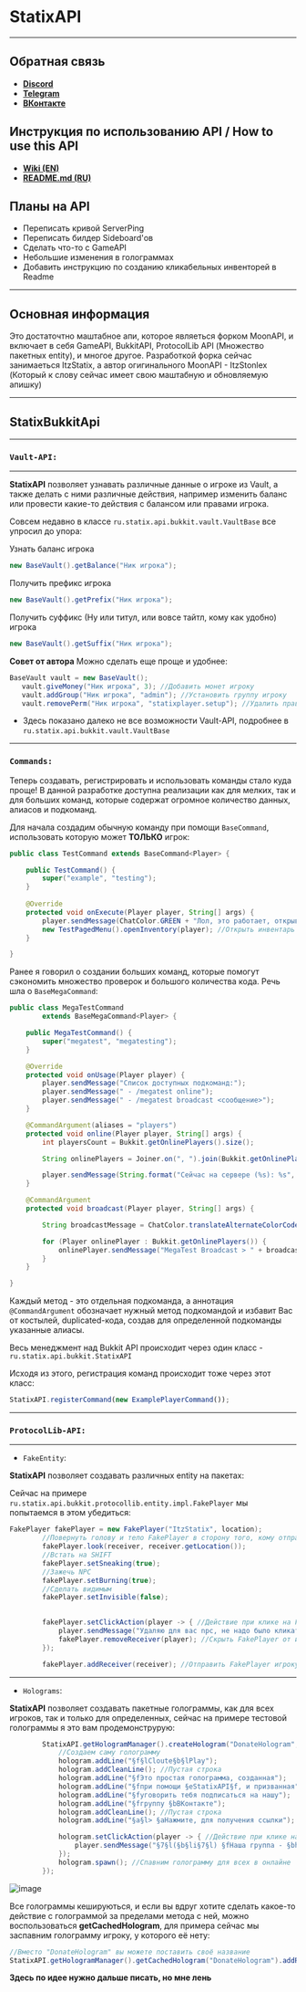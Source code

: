 # StatixAPI

***
## Обратная связь

* [**Discord**](https://discord.gg/SWZ2cPGnBT)
* [**Telegram**](https://t.me/ItzStatix)
* [**ВКонтакте**](https://vk.com/ItzStatix)

## Инструкция по использованию API / How to use this API
* [**Wiki (EN)**](https://github.com/ItzStatix/StatixAPI/wiki)
* [**README.md (RU)**](https://github.com/ItzStatix/StatixAPI/blob/master/README.md)

## Планы на API
* Переписать кривой ServerPing
* Переписать билдер Sideboard'ов
* Сделать что-то с GameAPI
* Небольшие изменения в голограммах
* Добавить инструкцию по созданию кликабельных инвенторей в Readme
 
***

## Основная информация
Это достаточтно маштабное апи, которое являеться форком MoonAPI, и включает в себя GameAPI, BukkitAPI, ProtocolLib API (Множество пакетных entity), и многое другое. Разработкой форка сейчас занимаеться ItzStatix, а автор огигинального MoonAPI - ItzStonlex (Который к слову сейчас имеет свою маштабную и обновляемую апишку)

***
## StatixBukkitApi
***
### `Vault-API:`
***
**StatixAPI** позволяет узнавать различные данные о игроке из Vault, а также делать с ними различные действия, например изменить баланс или провести какие-то действия с балансом или правами игрока.
 
Совсем недавно в классе `ru.statix.api.bukkit.vault.VaultBase` все упросил до упора:
 
Узнать баланс игрока
```java
new BaseVault().getBalance("Ник игрока");
```
Получить префикс игрока
```java
new BaseVault().getPrefix("Ник игрока");
```
Получить суффикс (Ну или титул, или вовсе тайтл, кому как удобно) игрока
```java
new BaseVault().getSuffix("Ник игрока");
```
**Совет от автора** Можно сделать еще проще и удобнее:
```java
BaseVault vault = new BaseVault();
   vault.giveMoney("Ник игрока", 3); //Добавить монет игроку
   vault.addGroup("Ник игрока", "admin"); //Установить группу игроку
   vault.removePerm("Ник игрока", "statixplayer.setup"); //Удалить право у игрока
```
* Здесь показано далеко не все возможности Vault-API, подробнее в `ru.statix.api.bukkit.vault.VaultBase`
***
### `Commands:`

Теперь создавать, регистрировать и использовать команды стало куда проще! В данной разработке доступна реализации как для мелких, так и для больших команд, которые содержат огромное количество данных, алиасов и подкоманд.

Для начала создадим обычную команду при помощи `BaseCommand`, использовать которую может **ТОЛЬКО** игрок:
```java
public class TestCommand extends BaseCommand<Player> {

    public TestCommand() {
        super("example", "testing");
    }
    
    @Override
    protected void onExecute(Player player, String[] args) {
        player.sendMessage(ChatColor.GREEN + "Лол, это работает, открываю инвентарь :)");
        new TestPagedMenu().openInventory(player); //Открыть инвентарь игроку
    }

}
```

Ранее я говорил о создании больших команд, которые помогут сэкономить множество проверок и большого количества кода. Речь шла о `BaseMegaCommand`:
```java
public class MegaTestCommand
        extends BaseMegaCommand<Player> {

    public MegaTestCommand() {
        super("megatest", "megatesting");
    }

    @Override
    protected void onUsage(Player player) {
        player.sendMessage("Список доступных подкоманд:");
        player.sendMessage(" - /megatest online");
        player.sendMessage(" - /megatest broadcast <сообщение>");
    }

    @CommandArgument(aliases = "players")
    protected void online(Player player, String[] args) {
        int playersCount = Bukkit.getOnlinePlayers().size();

        String onlinePlayers = Joiner.on(", ").join(Bukkit.getOnlinePlayers().stream().map(Player::getDisplayName).collect(Collectors.toSet()));

        player.sendMessage(String.format("Сейчас на сервере (%s): %s", playersCount, onlinePlayers));
    }

    @CommandArgument
    protected void broadcast(Player player, String[] args) {

        String broadcastMessage = ChatColor.translateAlternateColorCodes('&', Joiner.on(" ").join(args));

        for (Player onlinePlayer : Bukkit.getOnlinePlayers()) {
            onlinePlayer.sendMessage("MegaTest Broadcast > " + broadcastMessage);
        }
    }

}
```
Каждый метод - это отдельная подкоманда, а аннотация `@CommandArgument` обозначает нужный метод подкомандой и избавит Вас от костылей, duplicated-кода, создав для определенной подкоманды указанные алиасы.

Весь менеджмент над Bukkit API происходит через один класс - `ru.statix.api.bukkit.StatixAPI`

Исходя из этого, регистрация команд происходит тоже через этот класс:
```javascript
StatixAPI.registerCommand(new ExamplePlayerCommand());
```

***
### `ProtocolLib-API:`

***
- `FakeEntity`:

**StatixAPI** позволяет создавать различных entity на пакетах:

Сейчас на примере `ru.statix.api.bukkit.protocollib.entity.impl.FakePlayer` мы попытаемся в этом убедиться:
```java
FakePlayer fakePlayer = new FakePlayer("ItzStatix", location);
        //Повернуть голову и тело FakePlayer в сторону того, кому отправляем NPC
        fakePlayer.look(receiver, receiver.getLocation());
        //Встать на SHIFT
        fakePlayer.setSneaking(true);
        //Зажечь NPC
        fakePlayer.setBurning(true);
        //Сделать видимым
        fakePlayer.setInvisible(false);
        

        fakePlayer.setClickAction(player -> { //Действие при клике на FakePlayer
            player.sendMessage("Удаляю для вас npc, не надо было кликать с:"); //Отправить сообщение игроку, который кликнул по FakePlayer
            fakePlayer.removeReceiver(player); //Скрыть FakePlayer от игрока, который кликнул по нему
        });

        fakePlayer.addReceiver(receiver); //Отправить FakePlayer игроку
```
***
- `Holograms`:

**StatixAPI** позволяет создавать пакетные голограммы, как для всех игроков, так и только для определенных, сейчас на примере тестовой голограммы я это вам продемонструрую:
```java
        StatixAPI.getHologramManager().createHologram("DonateHologram", LocationUtil.stringToLocation(Main.getInstance().getConfig().getString("holo")), hologram -> {
            //Создаем саму голограмму
            hologram.addLine("§f§lCloute§b§lPlay");
            hologram.addCleanLine(); //Пустая строка
            hologram.addLine("§fЭто простая голограмма, созданная");
            hologram.addLine("§fпри помощи §eStatixAPI§f, и призванная");
            hologram.addLine("§fуговорить тебя подписаться на нашу");
            hologram.addLine("§fгруппу §bВКонтакте");
            hologram.addCleanLine(); //Пустая строка
            hologram.addLine("§a§l> §aНажмите, для получения ссылки");

            hologram.setClickAction(player -> { //Действие при клике на голограмму
                player.sendMessage("§7§l(§b§li§7§l) §fНаша группа - §bhttps://vk.com/clouteplay"); //Отправить сообщение игроку
            });
            hologram.spawn(); //Спавним голограмму для всех в онлайне
        });
```
![image](https://user-images.githubusercontent.com/81032650/127160796-487264ad-8436-4f51-8c41-077032529e8b.png)


Все голограммы кешируються, и если вы вдруг хотите сделать какое-то действие с голограммой за пределами метода с ней, можно воспользоваться **getCachedHologram**, для примера сейчас мы заспавним голограмму игроку, у которого её нету:
```java
//Вместо "DonateHologram" вы можете поставить своё название
StatixAPI.getHologramManager().getCachedHologram("DonateHologram").addReceiver(p);
```
**Здесь по идее нужно дальше писать, но мне лень**
